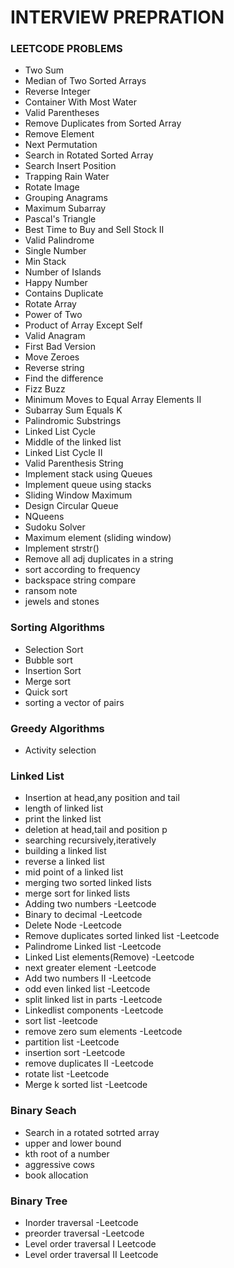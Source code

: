 
# INTERVIEW PREPRATION


### LEETCODE PROBLEMS
  - Two Sum
  - Median of Two Sorted Arrays
  - Reverse Integer
  - Container With Most Water
  - Valid Parentheses
  - Remove Duplicates from Sorted Array
  - Remove Element
  - Next Permutation
  - Search in Rotated Sorted Array
  - Search Insert Position
  - Trapping Rain Water
  - Rotate Image
  - Grouping Anagrams
  - Maximum Subarray
  - Pascal's Triangle
  - Best Time to Buy and Sell Stock II
  - Valid Palindrome
  - Single Number
  - Min Stack
  - Number of Islands
  - Happy Number
  - Contains Duplicate
  - Rotate Array
  - Power of Two
  - Product of Array Except Self
  - Valid Anagram
  - First Bad Version
  - Move Zeroes
  - Reverse string
  - Find the difference
  - Fizz Buzz
  - Minimum Moves to Equal Array Elements II
  - Subarray Sum Equals K
  - Palindromic Substrings
  - Linked List Cycle
  - Middle of the linked list
  - Linked List Cycle II
  - Valid Parenthesis String
  - Implement stack using Queues
  - Implement queue using stacks
  - Sliding Window Maximum
  - Design Circular Queue
  - NQueens
  - Sudoku Solver
  - Maximum element (sliding window)
  - Implement strstr()
  - Remove all adj duplicates in a string
  - sort according to frequency
  - backspace string compare
  - ransom note
  - jewels and stones
  
  
### Sorting Algorithms

  - Selection Sort
  - Bubble sort
  - Insertion Sort
  - Merge sort
  - Quick sort
  - sorting a vector of pairs

### Greedy Algorithms
  - Activity selection

### Linked List
  - Insertion at head,any position and tail
  - length of linked list
  - print the linked list
  - deletion at head,tail and position p
  - searching recursively,iteratively
  - building a linked list
  - reverse a linked list
  - mid point of a linked list
  - merging two sorted linked lists
  - merge sort for linked lists
  - Adding two numbers -Leetcode
  - Binary to decimal -Leetcode
  - Delete Node -Leetcode
  - Remove duplicates sorted linked list -Leetcode
  - Palindrome Linked list -Leetcode
  - Linked List elements(Remove) -Leetcode
  - next greater element -Leetcode
  - Add two numbers II -Leetcode
  - odd even linked list -Leetcode
  - split linked list in parts -Leetcode
  - Linkedlist components -Leetcode
  - sort list -leetcode
  - remove zero sum elements -Leetcode
  - partition list -Leetcode
  - insertion sort -Leetcode
  - remove duplicates II -Leetcode
  - rotate list -Leetcode
  - Merge k sorted list -Leetcode
  

### Binary Seach
  - Search in a rotated sotrted array
  - upper and lower bound
  - kth root of a number
  - aggressive cows 
  - book allocation


### Binary Tree
  - Inorder traversal -Leetcode
  - preorder traversal -Leetcode
  - Level order traversal I Leetcode
  - Level order traversal II Leetcode






